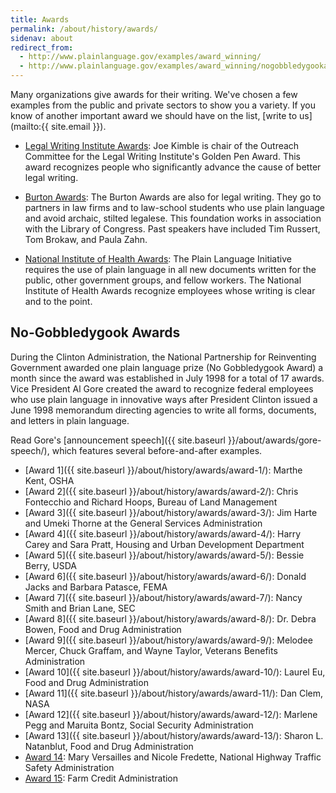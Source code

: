 ```yaml
---
title: Awards
permalink: /about/history/awards/
sidenav: about
redirect_from:
  - http://www.plainlanguage.gov/examples/award_winning/
  - http://www.plainlanguage.gov/examples/award_winning/nogobbledygookarchives.cfm
---
```


Many organizations give awards for their writing. We've chosen a few examples from the public and private sectors to show you a variety. If you know of another important award we should have on the list, [write to us](mailto:{{ site.email }}).

* [Legal Writing Institute Awards](https://www.lwionline.org/awards): Joe Kimble is chair of the Outreach Committee for the Legal Writing Institute's Golden Pen Award. This award recognizes people who significantly advance the cause of better legal writing.

* [Burton Awards](https://www.burtonawards.com/awards/): The Burton Awards are also for legal writing. They go to partners in law firms and to law-school students who use plain language and avoid archaic, stilted legalese. This foundation works in association with the Library of Congress. Past speakers have included Tim Russert, Tom Brokaw, and Paula Zahn.

* [National Institute of Health Awards](https://www.nih.gov/institutes-nih/nih-office-director/office-communications-public-liaison/clear-communication/plain-language/awards-planning): The Plain Language Initiative requires the use of plain language in all new documents written for the public, other government groups, and fellow workers. The National Institute of Health Awards recognize employees whose writing is clear and to the point.

## No-Gobbledygook Awards

During the Clinton Administration, the National Partnership for Reinventing Government awarded one plain language prize (No Gobbledygook Award) a month since the award was established in July 1998 for a total of 17 awards. Vice President Al Gore created the award to recognize federal employees who use plain language in innovative ways after President Clinton issued a June 1998 memorandum directing agencies to write all forms, documents, and letters in plain language.

Read Gore's [announcement speech]({{ site.baseurl }}/about/awards/gore-speech/), which features several before-and-after examples.

* [Award 1]({{ site.baseurl }}/about/history/awards/award-1/): Marthe Kent, OSHA
* [Award 2]({{ site.baseurl }}/about/history/awards/award-2/): Chris Fontecchio and Richard Hoops, Bureau of Land Management
* [Award 3]({{ site.baseurl }}/about/history/awards/award-3/): Jim Harte and Umeki Thorne at the General Services Administration
* [Award 4]({{ site.baseurl }}/about/history/awards/award-4/): Harry Carey and Sara Pratt, Housing and Urban Development Department
* [Award 5]({{ site.baseurl }}/about/history/awards/award-5/): Bessie Berry, USDA
* [Award 6]({{ site.baseurl }}/about/history/awards/award-6/): Donald Jacks and Barbara Patasce, FEMA
* [Award 7]({{ site.baseurl }}/about/history/awards/award-7/): Nancy Smith and Brian Lane, SEC
* [Award 8]({{ site.baseurl }}/about/history/awards/award-8/): Dr. Debra Bowen, Food and Drug Administration
* [Award 9]({{ site.baseurl }}/about/history/awards/award-9/): Melodee Mercer, Chuck Graffam, and Wayne Taylor, Veterans Benefits Administration
* [Award 10]({{ site.baseurl }}/about/history/awards/award-10/): Laurel Eu, Food and Drug Administration
* [Award 11]({{ site.baseurl }}/about/history/awards/award-11/): Dan Clem, NASA
* [Award 12]({{ site.baseurl }}/about/history/awards/award-12/): Marlene Pegg and Maruita Bontz, Social Security Administration
* [Award 13]({{ site.baseurl }}/about/history/awards/award-13/): Sharon L. Natanblut, Food and Drug Administration
* [Award 14](https://one.nhtsa.gov/nhtsa/announce/press/1999/pr030599.html): Mary Versailles and Nicole Fredette, National Highway Traffic Safety Administration
* [Award 15](https://www.gpo.gov/fdsys/pkg/FR-1999-08-02/pdf/99-19584.pdf): Farm Credit Administration
